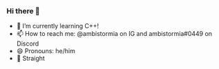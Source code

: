 ### Hi there 👋

<!--
**eatinglungs/eatinglungs** is a ✨ _special_ ✨ repository because its `README.md` (this file) appears on your GitHub profile.

Here are some ideas to get you started:


- 
- 👯 I’m looking to collaborate on ...
- 🤔 I’m looking for help with ...
- 💬 Ask me about ...
- 🔭 I’m currently working on nothing.

- 
-->

- 🌱 I’m currently learning C++!
- 📫 How to reach me: @ambistormia on IG and ambistormia#0449 on Discord
- 😄 Pronouns: he/him
- 🤔 Straight
